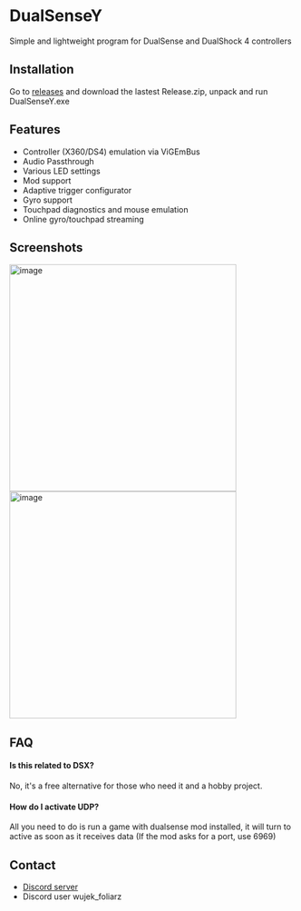 
# DualSenseY

Simple and lightweight program for DualSense and DualShock 4 controllers


## Installation

Go to [releases](https://github.com/WujekFoliarz/DualSenseY-v2/releases) and download the lastest Release.zip, unpack and run DualSenseY.exe

    
## Features

- Controller (X360/DS4) emulation via ViGEmBus
- Audio Passthrough
- Various LED settings
- Mod support
- Adaptive trigger configurator
- Gyro support
- Touchpad diagnostics and mouse emulation
- Online gyro/touchpad streaming



## Screenshots

<img width="400" height="400" alt="image" src="https://github.com/user-attachments/assets/f98d0690-e488-415b-adbf-ada02c12452b" />
<img width="400" height="400" alt="image" src="https://github.com/user-attachments/assets/d4955a8e-9b46-4ff9-aa72-e260d05bf619" />

## FAQ

#### Is this related to DSX?
No, it's a free alternative for those who need it and a hobby project.

#### How do I activate UDP?
All you need to do is run a game with dualsense mod installed, it will turn to active as soon as it receives data (If the mod asks for a port, use 6969)


## Contact

- [Discord server](https://www.github.com/octokatherine)
- Discord user wujek_foliarz

